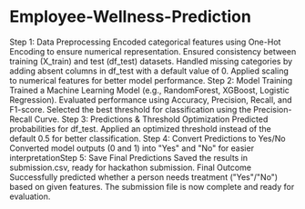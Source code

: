 # Employee-Wellness-Prediction

Step 1: Data Preprocessing
Encoded categorical features using One-Hot Encoding to ensure numerical representation.
Ensured consistency between training (X_train) and test (df_test) datasets.
Handled missing categories by adding absent columns in df_test with a default value of 0.
Applied scaling to numerical features for better model performance.
Step 2: Model Training
Trained a Machine Learning Model (e.g., RandomForest, XGBoost, Logistic Regression).
Evaluated performance using Accuracy, Precision, Recall, and F1-score.
Selected the best threshold for classification using the Precision-Recall Curve.
Step 3: Predictions & Threshold Optimization
Predicted probabilities for df_test.
Applied an optimized threshold instead of the default 0.5 for better classification.
Step 4: Convert Predictions to Yes/No
Converted model outputs (0 and 1) into "Yes" and "No" for easier interpretationStep 5: Save Final Predictions
Saved the results in submission.csv, ready for hackathon submission.
 Final Outcome
Successfully predicted whether a person needs treatment ("Yes"/"No") based on given features.
The submission file is now complete and ready for evaluation.
